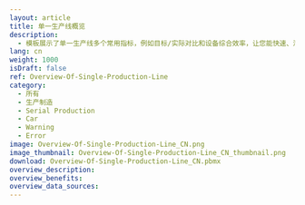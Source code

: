 ```yaml
---
layout: article
title: 单一生产线概览
description: 
  - 模板展示了单一生产线多个常用指标，例如目标/实际对比和设备综合效率，让您能快速、清楚地获得订单当前状态概览以及设备综合效率的发展变化。
lang: cn
weight: 1000
isDraft: false
ref: Overview-Of-Single-Production-Line
category:
  - 所有
  - 生产制造
  - Serial Production
  - Car
  - Warning
  - Error
image: Overview-Of-Single-Production-Line_CN.png
image_thumbnail: Overview-Of-Single-Production-Line_CN_thumbnail.png
download: Overview-Of-Single-Production-Line_CN.pbmx
overview_description:
overview_benefits:
overview_data_sources:
---
```

